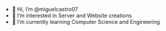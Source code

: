 - 👋 Hi, I’m @miguelcastro07
- 👀 I’m interested in Server and Website creations
- 🌱 I’m currently learning Computer Science and Engineering

